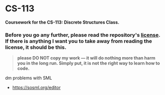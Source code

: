 # CS-113  
**Coursework for the CS-113: Discrete Structures Class.**
### Before you go any further, please read the repository's [license](https://github.com/kayleyseow/CS-113/blob/main/LICENSE.md). If there is anything I want you to take away from reading the license, it should be this.  
> **please DO NOT copy my work — it will do nothing more than harm you in the long run. Simply put, it is not the right way to learn how to code.**  

dm problems with SML
- https://sosml.org/editor
